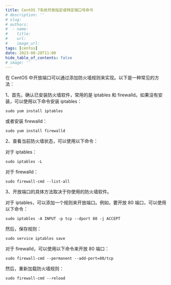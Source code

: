 ```yaml
---
title: CentOS 7系统开放指定或特定端口号命令
# description: ''
# slug:
# authors: 
#  - name: 
#    title:
#    url:
#    image_url: 
tags: [centos]
date: 2023-08-28T11:00
hide_table_of_contents: false
# image: ''
---
```


在 CentOS 中开放端口可以通过添加防火墙规则来实现。以下是一种常见的方法：

1、首先，确认已安装防火墙软件，常用的是 iptables 和 firewalld。如果没有安装，可以使用以下命令安装 iptables：

```
sudo yum install iptables
```

或者安装 firewalld：

```
sudo yum install firewalld
```

2、查看当前防火墙状态，可以使用以下命令：

对于 iptables：

```
sudo iptables -L
```

对于 firewalld：

```
sudo firewall-cmd --list-all
```

3、开放端口的具体方法取决于你使用的防火墙软件。

对于 iptables，可以添加一个规则来开放端口。例如，要开放 80 端口，可以使用以下命令：

```
sudo iptables -A INPUT -p tcp --dport 80 -j ACCEPT
```

然后，保存规则：

```
sudo service iptables save
```

对于 firewalld，可以使用以下命令来开放 80 端口：

```
sudo firewall-cmd --permanent --add-port=80/tcp
```

然后，重新加载防火墙规则：

```
sudo firewall-cmd --reload
```

